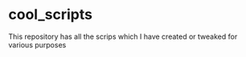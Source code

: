 # cool_scripts

This repository has all the scrips which I have created or tweaked for various purposes
